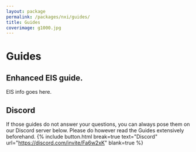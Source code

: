 ```yaml
---
layout: package
permalink: /packages/nxi/guides/
title: Guides
coverimage: g1000.jpg
---
```


# Guides
## Enhanced EIS guide.

EIS info goes here.


## Discord
If those guides do not answer your questions, you can always pose them on our Discord server below.
Please do however read the Guides extensively beforehand.
{% include button.html break=true text="Discord" url="https://discord.com/invite/Fa6w2xK" blank=true %}